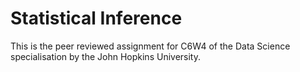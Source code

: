 # Statistical Inference

This is the peer reviewed assignment for C6W4 of the Data Science specialisation by the John Hopkins University.

